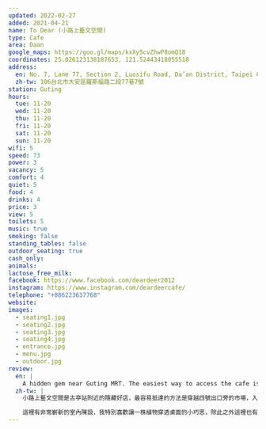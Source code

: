 ```yaml
---
updated: 2022-02-27
added: 2021-04-21
name: To Dear (小路上藝文空間)
type: Cafe
area: Daan
google_maps: https://goo.gl/maps/kxXy5cvZhwP8omQ18
coordinates: 25.026123138187653, 121.52443418055518
address:
  en: No. 7, Lane 77, Section 2, Luosifu Road, Da’an District, Taipei City, 106
  zh-tw: 106台北市大安區羅斯福路二段77巷7號
station: Guting
hours:
  tue: 11-20
  wed: 11-20
  thu: 11-20
  fri: 11-20
  sat: 11-20
  sun: 11-20
wifi: 5
speed: 73
power: 3
vacancy: 5
comfort: 4
quiet: 5
food: 4
drinks: 4
price: 3
view: 5
toilets: 5
music: true
smoking: false
standing_tables: false
outdoor_seating: true
cash_only: 
animals: 
lactose_free_milk: 
facebook: https://www.facebook.com/deardeer2012
instagram: https://www.instagram.com/deardeercafe/
telephone: "+886223637768"
website: 
images:
  - seating1.jpg
  - seating2.jpg
  - seating3.jpg
  - seating4.jpg
  - entrance.jpg
  - menu.jpg
  - outdoor.jpg
review:
  en: |
    A hidden gem near Guting MRT. The easiest way to access the cafe is to walk through the market area near Exit 4. The cafe itself has a very creatively decorated interior. I especially like the small details like the small plants in the tables. There's also a large outdoor seating area and apparently an art gallery as well. The best thing is that it was very quiet and very few people during the entire afternoon on a weekday, great for getting some focused work done. There's WiFi, power outlets, and a large menu with lots of tea. Furthermore the staff was very friendly and welcoming!
  zh-tw: |
    小路上藝文空間是古亭站附近的隱藏好店，最容易抵達的方法是穿越四號出口旁的市場，入口非常可愛，就好像秘密花園的通道。

    這裡有非常嶄新的室內陳設，我特別喜歡讓一株植物穿透桌面的小巧思，除此之外這裡也有很大的戶外空間，和一個藝文展覽區。對我來說最好的是平日下午的氣氛很悠閒，沒有太多人，絕對適合專注。這裡有WiFi、插座、以及很豐富的茶類飲品可選，店員也非常親切熱情！
---
```

